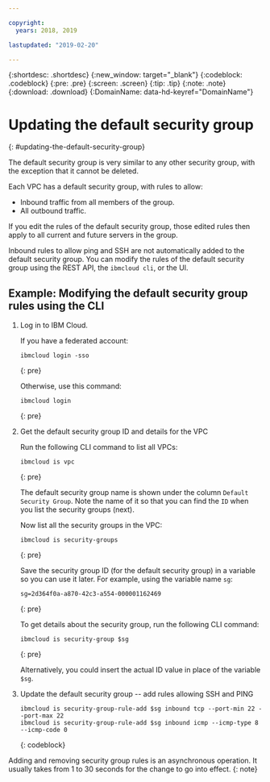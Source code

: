 ```yaml
---

copyright:
  years: 2018, 2019

lastupdated: "2019-02-20"

---
```


{:shortdesc: .shortdesc}
{:new_window: target="_blank"}
{:codeblock: .codeblock}
{:pre: .pre}
{:screen: .screen}
{:tip: .tip}
{:note: .note}
{:download: .download}
{:DomainName: data-hd-keyref="DomainName"}

# Updating the default security group
{: #updating-the-default-security-group}


The default security group is very similar to any other security group, with the exception that it cannot be deleted.

Each VPC has a default security group, with rules to allow:

* Inbound traffic from all members of the group.
* All outbound traffic.

If you edit the rules of the default security group, those edited rules then apply to all current and future servers in the group.

Inbound rules to allow ping and SSH are not automatically added to the default security group. You can modify the rules of the default security group using the REST API, the `ibmcloud cli`, or the UI.

## Example: Modifying the default security group rules using the CLI

1. Log in to IBM Cloud.

   If you have a federated account:
   ```
   ibmcloud login -sso
   ```
   {: pre}

   Otherwise, use this command:

   ```
   ibmcloud login
   ```
   {: pre}

2. Get the default security group ID and details for the VPC

   Run the following CLI command to list all VPCs:

   ```
   ibmcloud is vpc
   ```
   {: pre}

   The default security group name is shown under the column `Default Security Group`. Note the name of it so that you can find the `ID` when you list the security groups (next). 
   
   Now list all the security groups in the VPC:

   ```
   ibmcloud is security-groups
   ```
   {: pre}

   Save the security group ID (for the default security group) in a variable so you can use it later. For example, using the variable name `sg`:

   ```
   sg=2d364f0a-a870-42c3-a554-000001162469
   ```
   {: pre}

   To get details about the security group, run the following CLI command:

   ```
   ibmcloud is security-group $sg
   ```
   {: pre}
   
   Alternatively, you could insert the actual ID value in place of the variable `$sg`.

3. Update the default security group -- add rules allowing SSH and PING

   ```
   ibmcloud is security-group-rule-add $sg inbound tcp --port-min 22 --port-max 22
   ibmcloud is security-group-rule-add $sg inbound icmp --icmp-type 8 --icmp-code 0
   ```
   {: codeblock}


Adding and removing security group rules is an asynchronous operation. It usually takes from 1 to 30 seconds for the change to go into effect.
{: note}

